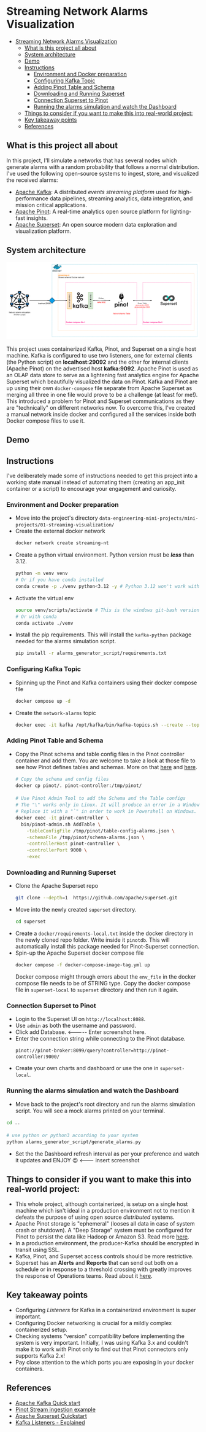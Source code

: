 # Streaming Network Alarms Visualization
- [Streaming Network Alarms Visualization](#streaming-network-alarms-visualization)
  - [What is this project all about](#what-is-this-project-all-about)
  - [System architecture](#system-architecture)
  - [Demo](#demo)
  - [Instructions](#instructions)
    - [Environment and Docker preparation](#environment-and-docker-preparation)
    - [Configuring Kafka Topic](#configuring-kafka-topic)
    - [Adding Pinot Table and Schema](#adding-pinot-table-and-schema)
    - [Downloading and Running Superset](#downloading-and-running-superset)
    - [Connection Superset to Pinot](#connection-superset-to-pinot)
    - [Running the alarms simulation and watch the Dashboard](#running-the-alarms-simulation-and-watch-the-dashboard)
  - [Things to consider if you want to make this into real-world project:](#things-to-consider-if-you-want-to-make-this-into-real-world-project)
  - [Key takeaway points](#key-takeaway-points)
  - [References](#references)

## What is this project all about
In this project, I'll simulate a networks that has several nodes which generate alarms with a random probability that follows a normal distribution. I've used the following open-source systems to ingest, store, and visualized the received alarms:
- [Apache Kafka](https://kafka.apache.org/): A distributed *events streaming platform* used for high-performance data pipelines, streaming analytics, data integration, and mission critical applications.
- [Apache Pinot](https://pinot.apache.org/): A real-time analytics open source platform for lighting-fast insights.
- [Apache Superset](https://superset.apache.org/): An open source modern data exploration and visualization platform.

## System architecture
![architecture](./diagrams/streaming-visualization.png)  

This project uses containerized Kafka, Pinot, and Superset on a single host machine. Kafka is configured to use two listeners, one for external clients (the Python script) on **localhost:29092** and the other for internal clients (Apache Pinot) on the advertised host **kafka:9092**. Apache Pinot is used as an OLAP data store to serve as a lightening fast analytics engine for Apache Superset which beautifully visualized the data on Pinot. Kafka and Pinot are up using their own `docker-compose` file separate from Apache Superset as merging all three in one file would prove to be a challenge (at least for me!). This introduced a problem for Pinot and Superset communications as they are "technically" on different networks now. To overcome this, I've created a manual network inside docker and configured all the services inside both Docker compose files to use it.

## Demo

## Instructions
I've deliberately made some of instructions needed to get this project into a working state manual instead of automating them (creating an app_init container or a script) to encourage your engagement and curiosity.
### Environment and Docker preparation
- Move into the project's directory `data-engineering-mini-projects/mini-projects/01-streaming-visualization/`
- Create the external docker network
  ```bash
  docker network create streaming-nt 
  ```
- Create a python virtual environment. Python version must be ***less*** than 3.12.
  ```bash
  python -m venv venv
  # Or if you have conda installed
  conda create -p ./venv python<3.12 -y # Python 3.12 won't work with kafka-python package
  ```
- Activate the virtual env
  ```bash
  source venv/scripts/activate # This is the windows git-bash version
  # Or with conda
  conda activate ./venv
  ```
- Install the pip requirements. This will install the `kafka-python` package needed for the alarms simulation script.
  ```bash
  pip install -r alarms_generator_script/requirements.txt
  ```
### Configuring Kafka Topic
- Spinning up the Pinot and Kafka containers using their docker compose file
  ```bash
  docker compose up -d
  ```
- Create the `network-alarms` topic 
  ```bash
  docker exec -it kafka /opt/kafka/bin/kafka-topics.sh --create --topic network-alarms --bootstrap-server kafka:9092
  ```
### Adding Pinot Table and Schema
- Copy the Pinot schema and table config files in the Pinot controller container and add them. You are welcome to take a look at those file to see how Pinot defines tables and schemas. More on that [here](https://docs.pinot.apache.org/configuration-reference/schema) and [here](https://docs.pinot.apache.org/configuration-reference/table).
  ```bash
  # Copy the schema and config files
  docker cp pinot/. pinot-controller:/tmp/pinot/

  # Use Pinot Admin Tool to add the Schema and the Table configs
  # The "\" works only in Linux. It will produce an error in a Windows environment
  # Replace it with a "`" in order to work in Powershell on Windows.
  docker exec -it pinot-controller \
    bin/pinot-admin.sh AddTable \
      -tableConfigFile /tmp/pinot/table-config-alarms.json \
      -schemaFile /tmp/pinot/schema-alarms.json \
      -controllerHost pinot-controller \
      -controllerPort 9000 \
      -exec
  ```
### Downloading and Running Superset
- Clone the Apache Superset repo
  ```bash
  git clone --depth=1  https://github.com/apache/superset.git
  ```
- Move into the newly created `superset` directory.
  ```bash
  cd superset
  ```
- Create a `docker/requirements-local.txt` inside the docker directory in the newly cloned repo folder. Write inside it `pinotdb`. This will automatically install this package needed for Pinot-Superset connection.
- Spin-up the Apache Superset docker compose file
  ```bash
  docker compose -f docker-compose-image-tag.yml up
  ```
  Docker compose might through errors about the `env_file` in the docker compose file needs to be of STRING type. Copy the docker compose file in `superset-local` to `superset` directory and then run it again.

### Connection Superset to Pinot
- Login to the Superset UI on `http://localhost:8088`.
- Use `admin` as both the username and password.
- Click add Database. <----- Enter screenshot here.
- Enter the connection string while connecting to the Pinot database.
  ```
  pinot://pinot-broker:8099/query?controller=http://pinot-controller:9000/
  ```
- Create your own charts and dashboard or use the one in `superset-local`.

### Running the alarms simulation and watch the Dashboard
- Move back to the project's root directory and run the alarms simulation script. You will see a mock alarms printed on your terminal.
```bash
cd ..

# use python or python3 according to your system
python alarms_generator_script/generate_alarms.py
```
- Set the the Dashboard refresh interval as per your preference and watch it updates and ENJOY 😉 <--- insert screenshot

## Things to consider if you want to make this into real-world project:
- This whole project, although containerized, is setup on a single host machine which isn't ideal in a production environment not to mention it defeats the purpose of using open source *distributed* systems.
- Apache Pinot storage is "ephemeral" (looses all data in case of system crash or shutdown). A "Deep Storage" system must be configured for Pinot to persist the data like Hadoop or Amazon S3. Read more [here](https://docs.pinot.apache.org/basics/data-import/pinot-file-system).
- In a production environment, the producer-Kafka should be encrypted in transit using SSL.
- Kafka, Pinot, and Superset access controls should be more restrictive.
- Superset has an **Alerts** and **Reports** that can send out both on a schedule or in response to a threshold crossing with greatly improves the response of Operations teams. Read about it [here](https://superset.apache.org/docs/configuration/alerts-reports).

## Key takeaway points
- Configuring *Listeners* for Kafka in a containerized environment is super important.
- Configuring Docker networking is crucial for a mildly complex containerized setup.
- Checking systems "version" compatibility before implementing the system is very important. Initially, I was using Kafka 3.x and couldn't make it to work with Pinot only to find out that Pinot connectors only supports Kafka 2.x!
- Pay close attention to the which ports you are exposing in your docker containers.

## References
- [Apache Kafka Quick start](https://kafka.apache.org/quickstart)
- [Pinot Stream ingestion example](https://docs.pinot.apache.org/basics/getting-started/pushing-your-streaming-data-to-pinot)
- [Apache Superset Quickstart](https://superset.apache.org/docs/quickstart/)
- [Kafka Listeners - Explained](https://www.confluent.io/blog/kafka-listeners-explained/)